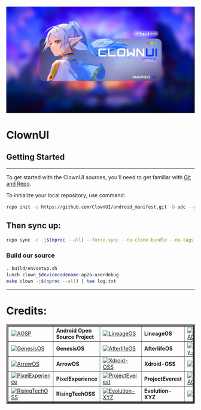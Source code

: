 
![banner](https://raw.githubusercontent.com/ClownUI/android_manifest/udc/clownui.jpg)
# ClownUI

## Getting Started ## 
---------------
To get started with the ClownUI sources, you'll need to get
familiar with [Git and Repo](https://source.android.com/setup/build/downloading).

To initialize your local repository, use command:

```bash
repo init -u https://github.com/ClownUI/android_manifest.git -b udc --git-lfs
```

## Then sync up: ##

```bash
repo sync -c -j$(nproc --all) --force-sync --no-clone-bundle --no-tags
```

### Build our source ###

```bash
. build/envsetup.sh
lunch clown_$devicecodename-ap2a-userdebug
make clown -j$(nproc --all) | tee log.txt
```

-----------------------------------------------------------------------------
Credits:
=======
<table border="5" cellpadding="10">
      <tr>
  		<td>
			<a href="https://android.googlesource.com"><img src="https://cdn1.iconfinder.com/data/icons/logotypes/32/android-512.png" width="100" alt="AOSP"></a>
		</td>
  <td><b>Android Open Source Project</b></td>
    <td>
			<a href="https://github.com/LineageOS">
				<img src="https://avatars.githubusercontent.com/u/24304779?s=200&v=4" width="100" alt="LineageOS"></a>
		</td>
  <td><b>LineageOS</b></td>
      <td>
			<a href="https://github.com/PixelOS-AOSP">
				<img src="https://avatars.githubusercontent.com/u/82160282?s=200&v=4" width="100" alt="PixelOS-AOSP"></a>
		</td>
  <td><b>PixelOS-AOSP</b></td>
      </tr>
  <tr>
    <td>
			<a href="https://github.com/GenesisOS"><img src="https://avatars.githubusercontent.com/u/137330039?s=200&v=4" width="100" alt="GenesisOS"></a>      
    </td>
    <td><b>GenesisOS</b></td>
    <td>
			<a href="https://github.com/AfterlifeOS"><img src="https://avatars.githubusercontent.com/u/128966441?s=200&v=4" width="100" alt="AfterlifeOS"></a>      
    </td>
    <td><b>AfterlifeOS</b></td>
    <td>
			<a href="https://github.com/ProjectInfinity-X"><img src="https://avatars.githubusercontent.com/u/153704129?s=200&v=4" width="100" alt="ProjectInfinity-X"></a>      
    </td>
    <td><b>ProjectInfinity-X</b></td>
  </tr>
    <tr>
    <td>
			<a href="https://github.com/ArrowOS"><img src="https://avatars.githubusercontent.com/u/40351870?s=200&v=4" width="100" alt="ArrowOS"></a>      
    </td>
    <td><b>ArrowOS</b></td>
    <td>
			<a href="https://github.com/xdroid-oss"><img src="https://avatars.githubusercontent.com/u/99038314?s=200&v=4" width="100" alt="Xdroid-OSS"></a>      
    </td>
    <td><b>Xdroid-OSS</b></td>
    <td>
			<a href="https://github.com/ancient-lab"><img src="https://avatars.githubusercontent.com/u/71782459?s=200&v=4" width="100" alt="AncientOS"></a>      
    </td>
    <td><b>AncientOS</b></td>
  </tr>
    <tr>
    <td>
			<a href="https://github.com/PixelExperience"><img src="https://avatars.githubusercontent.com/u/38539471?s=200&v=4" width="100" alt="PixelExperience"></a>      
    </td>
    <td><b>PixelExperience</b></td>
    <td>
			<a href="https://github.com/ProjectEverest"><img src="https://avatars.githubusercontent.com/u/155086159?s=200&v=4" width="100" alt="ProjectEverest"></a>      
    </td>
    <td><b>ProjectEverest</b></td>
    <td>
			<a href="https://github.com/DerpFest-AOSP"><img src="https://avatars.githubusercontent.com/u/71037289?s=200&v=4" width="100" alt="DerpFest-AOSP"></a>      
    </td>
    <td><b>DerpFest-AOSP</b></td>
  </tr>
    <tr>
    <td>
			<a href="https://github.com/RisingTechOSS"><img src="https://avatars.githubusercontent.com/u/121661057?s=200&v=4" width="100" alt="RisingTechOSS"></a>      
    </td>
    <td><b>RisingTechOSS</b></td>
    <td>
			<a href="https://github.com/Evolution-XYZ"><img src="https://avatars.githubusercontent.com/u/165590896?s=200&v=4" width="100" alt="Evolution-XYZ"></a>      
    </td>
    <td><b>Evolution-XYZ</b></td>
    <td>
			<a href="https://github.com/AOSPA"><img src="https://avatars.githubusercontent.com/u/5701347?s=200&v=4" width="100" alt="AOSPA"></a>      
    </td>
    <td><b>AOSPA</b></td>
  </tr>
</table>
